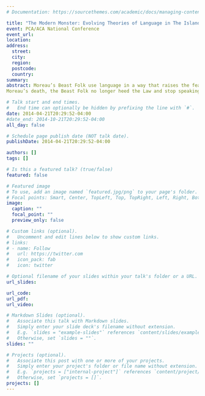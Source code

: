 ```yaml
---
# Documentation: https://sourcethemes.com/academic/docs/managing-content/

title: "The Modern Monster: Evolving Theories of Language in The Island Of Dr. Moreau"
event: PCA/ACA National Conference
event_url:
location:
address:
  street:
  city:
  region:
  postcode:
  country:
summary:
abstract: Moreau’s Beast Folk use language in a way that raises the fear of human degeneration. Moreau is able to use science on animals to create the physical mechanisms for speech such as the larynx, but is also able to manipulate the brain to create the necessary structures for speech, previously unique to the human brain. Both Darwin and Chambers cite the combination of the organization of the body and the advanced intelligence of the human brain to create the possibility of speech. Moreau uses vivisection and grafting to re-create these mechanisms, resulting in Beast Folk who can understand and speak English. Moreau disputes Müller’s claim that language is more than the formation of the skull and organization of the brain through his creation of the Beast Folk via surgical alterations. By using Darwin’s theory that the continued use of speech led to the physical and mental changes of humans, the argument can be made that ceasing to use speech would result in the weakening of the structures of speech. Darwin’s theory of degeneration states that degeneration can occur due to lack of use. In Origin, Darwin argues that “natural selection will always succeed in the long run in reducing and saving every part of the organization, as soon as it is rendered superfluous” (545). After
Moreau’s death, the Beast Folk no longer heed the Law and stop speaking. The Beast Folk quickly lose their ability to use language, becoming more animalistic through their silence. Prendick loses his language after the deaths of Moreau and Montgomery and begins to struggle differentiating Beast Folk from humans. Using Darwinian theory regarding degeneration, I argue that The Island of Dr. Moreau addresses the Victorian anxiety regarding the use of language as a definite boundary between human and animal by arguing that language fails to keep the inner animal of humanity at bay. Wells suggests that language may be just a cover for the animalistic tendencies that exist within every human. Language alone does not serve to elevate humanity above the animal world.

# Talk start and end times.
#   End time can optionally be hidden by prefixing the line with `#`.
date: 2014-04-21T20:29:52-04:00
#date_end: 2014-10-21T20:29:52-04:00
all_day: false

# Schedule page publish date (NOT talk date).
publishDate: 2014-04-21T20:29:52-04:00

authors: []
tags: []

# Is this a featured talk? (true/false)
featured: false

# Featured image
# To use, add an image named `featured.jpg/png` to your page's folder.
# Focal points: Smart, Center, TopLeft, Top, TopRight, Left, Right, BottomLeft, Bottom, BottomRight.
image:
  caption: ""
  focal_point: ""
  preview_only: false

# Custom links (optional).
#   Uncomment and edit lines below to show custom links.
# links:
# - name: Follow
#   url: https://twitter.com
#   icon_pack: fab
#   icon: twitter

# Optional filename of your slides within your talk's folder or a URL.
url_slides:

url_code:
url_pdf:
url_video:

# Markdown Slides (optional).
#   Associate this talk with Markdown slides.
#   Simply enter your slide deck's filename without extension.
#   E.g. `slides = "example-slides"` references `content/slides/example-slides.md`.
#   Otherwise, set `slides = ""`.
slides: ""

# Projects (optional).
#   Associate this post with one or more of your projects.
#   Simply enter your project's folder or file name without extension.
#   E.g. `projects = ["internal-project"]` references `content/project/deep-learning/index.md`.
#   Otherwise, set `projects = []`.
projects: []
---
```

